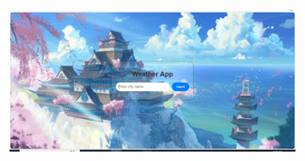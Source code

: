 <p align="center">
  <img src="https://github.com/ammaarquadri/InternPedia/blob/main/InternPedia%20_%20Task%20-%202/Screenshot%20(559).png" alt="Logo" />
</p>
